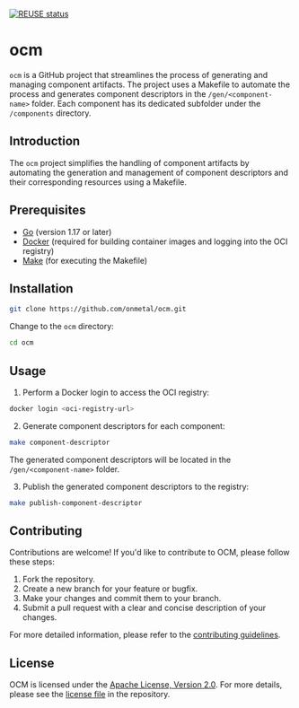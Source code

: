 [![REUSE status](https://api.reuse.software/badge/github.com/onmetal/ocm)](https://api.reuse.software/info/github.com/onmetal/ocm)

# ocm

`ocm` is a GitHub project that streamlines the process of generating and managing component artifacts. 
The project uses a Makefile to automate the process and generates component descriptors in the `/gen/<component-name>` 
folder. Each component has its dedicated subfolder under the `/components` directory.

## Introduction

The `ocm` project simplifies the handling of component artifacts by automating the generation and management of 
component descriptors and their corresponding resources using a Makefile.

## Prerequisites

- [Go](https://golang.org/dl/) (version 1.17 or later)
- [Docker](https://www.docker.com/) (required for building container images and logging into the OCI registry)
- [Make](https://www.gnu.org/software/make/) (for executing the Makefile)

## Installation

```bash
git clone https://github.com/onmetal/ocm.git
```

Change to the `ocm` directory:

```bash
cd ocm
```

## Usage

1. Perform a Docker login to access the OCI registry:

```bash
docker login <oci-registry-url>
```

2. Generate component descriptors for each component:

```bash
make component-descriptor 
```

The generated component descriptors will be located in the `/gen/<component-name>` folder.

3. Publish the generated component descriptors to the registry:

```bash
make publish-component-descriptor
```

## Contributing

Contributions are welcome! If you'd like to contribute to OCM, please follow these steps:

1. Fork the repository.
2. Create a new branch for your feature or bugfix.
3. Make your changes and commit them to your branch.
4. Submit a pull request with a clear and concise description of your changes.

For more detailed information, please refer to the [contributing guidelines](CONTRIBUTING.md).

## License

OCM is licensed under the [Apache License, Version 2.0](LICENSE). 
For more details, please see the [license file](LICENSE) in the repository.
